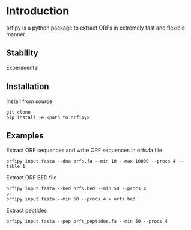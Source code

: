 # Introduction
orfipy is a python package to extract ORFs in extremely fast and flexible manner.

## Stability
Experimental

## Installation
Install from source

```
git clone 
pip install -e <path to orfipy>
```

## Examples

Extract ORF sequences and write ORF sequences in orfs.fa file
```
orfipy input.fasta --dna orfs.fa --min 10 --max 10000 --procs 4 --table 1
```

Extract ORF BED file
```
orfipy input.fasta --bed orfs.bed --min 50 --procs 4
or
orfipy input.fasta --min 50 --procs 4 > orfs.bed 
```

Extract peptides
```
orfipy input.fasta --pep orfs_peptides.fa --min 50 --procs 4
```
